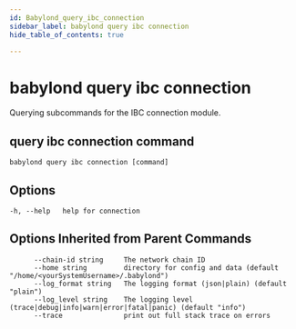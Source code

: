 ```yaml
---
id: Babylond_query_ibc_connection
sidebar_label: babylond query ibc connection
hide_table_of_contents: true

---
```


# babylond query ibc connection
Querying subcommands for the IBC connection module.
## query ibc connection command
```
babylond query ibc connection [command]
```
## Options
```
-h, --help   help for connection
```
## Options Inherited from Parent Commands
```
      --chain-id string     The network chain ID
      --home string         directory for config and data (default "/home/<yourSystemUsername>/.babylond")
      --log_format string   The logging format (json|plain) (default "plain")
      --log_level string    The logging level (trace|debug|info|warn|error|fatal|panic) (default "info")
      --trace               print out full stack trace on errors
```
